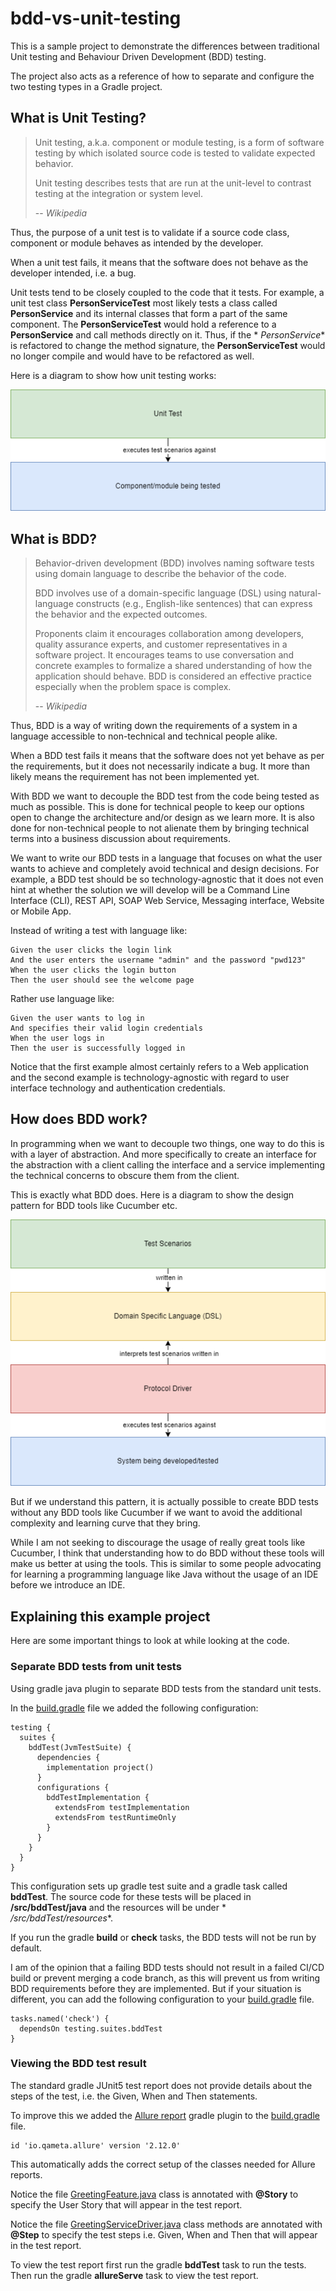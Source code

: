 # bdd-vs-unit-testing

This is a sample project to demonstrate the differences between traditional Unit testing and Behaviour Driven
Development (BDD) testing.

The project also acts as a reference of how to separate and configure the two testing types in a Gradle project.

## What is Unit Testing?

> Unit testing, a.k.a. component or module testing, is a form of software testing by which isolated source code is
> tested to validate expected behavior.
>
> Unit testing describes tests that are run at the unit-level to contrast testing at the integration or system level.
>
> -- <cite>Wikipedia</cite>

Thus, the purpose of a unit test is to validate if a source code class, component or module behaves as intended by the
developer.

When a unit test fails, it means that the software does not behave as the developer intended, i.e. a bug.

Unit tests tend to be closely coupled to the code that it tests. For example, a unit test class **PersonServiceTest**
most likely tests a class called **PersonService** and its internal classes that form a part of the same component.
The **PersonServiceTest** would hold a reference to a **PersonService** and call methods directly on it. Thus, if the *
*PersonService** is refactored to change the method signature, the **PersonServiceTest** would no longer compile and
would have to be refactored as well.

Here is a diagram to show how unit testing works:

![Unit Test](/Documentation/Unit%20Test.drawio.png)

## What is BDD?

> Behavior-driven development (BDD) involves naming software tests using domain language to describe the behavior of the
> code.
>
> BDD involves use of a domain-specific language (DSL) using natural-language constructs (e.g., English-like sentences)
> that can express the behavior and the expected outcomes.
>
> Proponents claim it encourages collaboration among developers, quality assurance experts, and customer representatives
> in a software project. It encourages teams to use conversation and concrete examples to formalize a shared
> understanding of how the application should behave. BDD is considered an effective practice especially when the
> problem space is complex.
>
> -- <cite>Wikipedia</cite>

Thus, BDD is a way of writing down the requirements of a system in a language accessible to non-technical and technical
people alike.

When a BDD test fails it means that the software does not yet behave as per the requirements, but it does not
necessarily indicate a bug. It more than likely means the requirement has not been implemented yet.

With BDD we want to decouple the BDD test from the code being tested as much as possible. This is done for technical
people to keep our options open to change the architecture and/or design as we learn more. It is also done for
non-technical people to not alienate them by bringing technical terms into a business discussion about requirements.

We want to write our BDD tests in a language that focuses on what the user wants to achieve and completely avoid
technical and design decisions. For example, a BDD test should be so technology-agnostic that it does not even hint at
whether the solution we will develop will be a Command Line Interface (CLI), REST API, SOAP Web Service, Messaging
interface, Website or Mobile App.

Instead of writing a test with language like:

```
Given the user clicks the login link
And the user enters the username "admin" and the password "pwd123"
When the user clicks the login button
Then the user should see the welcome page
```

Rather use language like:

```
Given the user wants to log in
And specifies their valid login credentials
When the user logs in
Then the user is successfully logged in
```

Notice that the first example almost certainly refers to a Web application and the second example is
technology-agnostic with regard to user interface technology and authentication credentials.

## How does BDD work?

In programming when we want to decouple two things, one way to do this is with a layer of abstraction. And more
specifically to create an interface for the abstraction with a client calling the interface and a service implementing
the technical concerns to obscure them from the client.

This is exactly what BDD does. Here is a diagram to show the design pattern for BDD tools like Cucumber etc.

![BDD](/Documentation/BDD.drawio.png)

But if we understand this pattern, it is actually possible to create BDD tests without any BDD tools like Cucumber if we
want to avoid the additional complexity and learning curve that they bring.

While I am not seeking to discourage the usage of really great tools like Cucumber, I think that understanding how to do
BDD without these tools will make us better at using the tools. This is similar to some people advocating for learning a
programming language like Java without the usage of an IDE before we introduce an IDE.

## Explaining this example project

Here are some important things to look at while looking at the code.

### Separate BDD tests from unit tests

Using gradle java plugin to separate BDD tests from the standard unit tests.

In the [build.gradle](./build.gradle) file we added the following configuration:

```
testing {
  suites {
    bddTest(JvmTestSuite) {
      dependencies {
        implementation project()
      }
      configurations {
        bddTestImplementation {
          extendsFrom testImplementation
          extendsFrom testRuntimeOnly
        }
      }
    }
  }
}
```

This configuration sets up gradle test suite and a gradle task called **bddTest**.
The source code for these tests will be placed in **/src/bddTest/java** and the resources will be under *
*/src/bddTest/resources**.

If you run the gradle **build** or **check** tasks, the BDD tests will not be run by default.

I am of the opinion that a failing BDD tests should not result in a failed CI/CD build or prevent merging a code branch,
as this will prevent us from writing BDD requirements before they are implemented. But if your situation is different,
you can add the following configuration to your [build.gradle](./build.gradle) file.

```
tasks.named('check') {
  dependsOn testing.suites.bddTest
}
```

### Viewing the BDD test result

The standard gradle JUnit5 test report does not provide details about the steps of the test, i.e. the Given, When and
Then statements.

To improve this we added the [Allure report](https://allurereport.org/) gradle plugin to
the [build.gradle](./build.gradle) file.

```
id 'io.qameta.allure' version '2.12.0'
```

This automatically adds the correct setup of the classes needed for Allure reports.

Notice the file [GreetingFeature.java](./src/bddTest/java/net/binarypaper/bdd_vs_unit_testing/bdd/GreetingFeature.java)
class is annotated with **@Story** to specify the User Story that will appear in the test report.

Notice the
file [GreetingServiceDriver.java](./src/bddTest/java/net/binarypaper/bdd_vs_unit_testing/bdd/GreetingServiceDriver.java)
class methods are annotated with **@Step** to specify the test steps i.e. Given, When and Then that will appear in the
test report.

To view the test report first run the gradle **bddTest** task to run the tests.
Then run the gradle **allureServe** task to view the test report.